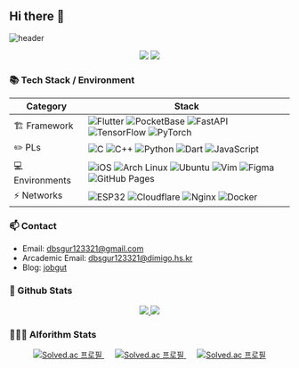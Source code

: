 ## Hi there 👋

![header](https://capsule-render.vercel.app/api?type=waving&height=310&color=gradient&text=Hi%20there,%20I'm%20Yoon%20Hyuk%20👋)

<div align="center">
  <img src="https://visitor-badge.laobi.icu/badge?page_id=snowman0919.snowman0919&" />
  <a href="https://buymeacoffee.com/snowman0919">
    <img src="https://img.shields.io/badge/Buy%20Me%20a%20Coffee-FFDD00?style=for-the-badge&logo=buymeacoffee&logoColor=000000" />
  </a>
</div>


### 📚 Tech Stack / Environment

| Category        | Stack |
|-----------------|-------|
| 🏗 Framework    | ![Flutter](https://img.shields.io/badge/Flutter-02569B?logo=flutter&logoColor=white) ![PocketBase](https://img.shields.io/badge/PocketBase-1E1E1E?logo=databricks&logoColor=white) ![FastAPI](https://img.shields.io/badge/FastAPI-009688?logo=fastapi&logoColor=white) ![TensorFlow](https://img.shields.io/badge/TensorFlow-FF6F00?logo=tensorflow&logoColor=white) ![PyTorch](https://img.shields.io/badge/PyTorch-EE4C2C?logo=pytorch&logoColor=white) |
| ✏️ PLs         | ![C](https://img.shields.io/badge/C-A8B9CC?logo=c&logoColor=white) ![C++](https://img.shields.io/badge/C++-00599C?logo=cplusplus&logoColor=white) ![Python](https://img.shields.io/badge/Python-3776AB?logo=python&logoColor=white) ![Dart](https://img.shields.io/badge/Dart-0175C2?logo=dart&logoColor=white) ![JavaScript](https://img.shields.io/badge/JavaScript-F7DF1E?logo=javascript&logoColor=black) |
| 💻 Environments | ![iOS](https://img.shields.io/badge/iOS-000000?logo=apple&logoColor=white) ![Arch Linux](https://img.shields.io/badge/Arch_Linux-1793D1?logo=archlinux&logoColor=white) ![Ubuntu](https://img.shields.io/badge/Ubuntu-E95420?logo=ubuntu&logoColor=white) ![Vim](https://img.shields.io/badge/Vim-019733?logo=vim&logoColor=white) ![Figma](https://img.shields.io/badge/Figma-F24E1E?logo=figma&logoColor=white) ![GitHub Pages](https://img.shields.io/badge/GitHub_Pages-222222?logo=githubpages&logoColor=white) |
| ⚡ Networks     | ![ESP32](https://img.shields.io/badge/ESP32-000000?logo=espressif&logoColor=white) ![Cloudflare](https://img.shields.io/badge/Cloudflare-F38020?logo=cloudflare&logoColor=white) ![Nginx](https://img.shields.io/badge/Nginx-009639?logo=nginx&logoColor=white) ![Docker](https://img.shields.io/badge/Docker-2496ED?logo=docker&logoColor=white) |

### 📫 Contact

- Email: dbsgur123321@gmail.com
- Arcademic Email: dbsgur123321@dimigo.hs.kr
- Blog: [jobgut](https://snowman0919.site)

### 🔭 Github Stats

<div align="center">
<a href="https://github.com/anuraghazra/github-readme-stats">
  <img src="https://github-readme-stats.vercel.app/api?username=snowman0919&show_icons=true&theme=github_dark&hide_border=true&include_all_commits=true" />
</a>
<a href="https://github.com/anuraghazra/github-readme-stats">
  <img src="https://github-readme-stats.vercel.app/api/top-langs/?username=snowman0919&langs_count=8&layout=compact&theme=github_dark&hide_border=true" />
</a>
</div>

### 🧑🏻‍💻 Alforithm Stats

<p align="center">
  <a href="https://solved.ac/{handle}">
    <img src="http://mazassumnida.wtf/api/generate_badge?boj={handle}" alt="Solved.ac 프로필" />
  </a>
  &nbsp;&nbsp;&nbsp;&nbsp; <!-- 뱃지 사이 간격 -->
  <a href="https://solved.ac/{handle}">
    <img src="http://mazassumnida.wtf/api/generate_badge?boj={handle}" alt="Solved.ac 프로필" />
  </a>
  &nbsp;&nbsp;&nbsp;&nbsp; <!-- 뱃지 사이 간격 -->
  <a href="https://solved.ac/dbsgur123321">
    <img src="http://mazassumnida.wtf/api/generate_badge?boj=dbsgur123321" alt="Solved.ac 프로필" />
  </a>
</p>



<!--
**snowman0919/snowman0919** is a ✨ _special_ ✨ repository because its `README.md` (this file) appears on your GitHub profile.

Here are some ideas to get you started:

- 🔭 I’m currently working on ...
- 🌱 I’m currently learning ...
- 👯 I’m looking to collaborate on ...
- 🤔 I’m looking for help with ...
- 💬 Ask me about ...
- 📫 How to reach me: ...
- 😄 Pronouns: ...
- ⚡ Fun fact: ...
-->
